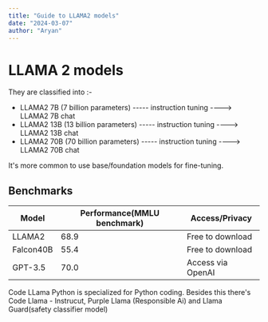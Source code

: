 ```yaml
---
title: "Guide to LLAMA2 models"
date: "2024-03-07"
author: "Aryan"
---
```


# LLAMA 2 models

They are classified into :-

- LLAMA2 7B (7 billion parameters) ----- instruction tuning ----> LLAMA2 7B chat
- LLAMA2 13B (13 billion parameters) ----- instruction tuning ----> LLAMA2 13B chat
- LLAMA2 70B (70 billion parameters) ----- instruction tuning ----> LLAMA2 70B chat

It's more common to use base/foundation models for fine-tuning.

## Benchmarks

| Model     | Performance(MMLU benchmark) | Access/Privacy    |
| --------- | --------------------------- | ----------------- |
| LLAMA2    | 68.9                        | Free to download  |
| Falcon40B | 55.4                        | Free to download  |
| GPT-3.5   | 70.0                        | Access via OpenAI |

Code LLama Python is specialized for Python coding. Besides this there's Code Llama - Instrucut, Purple Llama (Responsible Ai) and Llama Guard(safety classifier model)
